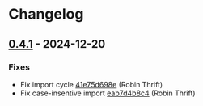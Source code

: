 # Changelog

## [0.4.1](https://github.com/RobinThrift/belt/releases/tag/v0.4.1) - 2024-12-20

### <!-- 1 -->Fixes

- Fix import cycle [41e75d698e](https://github.com/RobinThrift/belt/commit/41e75d698eb4c21110843968e99c2aacb4ff724e) (Robin Thrift)
- Fix case-insentive import [eab7d4b8c4](https://github.com/RobinThrift/belt/commit/eab7d4b8c49d588ac762cfdd518930c8befe344b) (Robin Thrift)

[0.4.1]: https://github.com/RobinThrift/belt/compare/v0.4.0..v0.4.1

